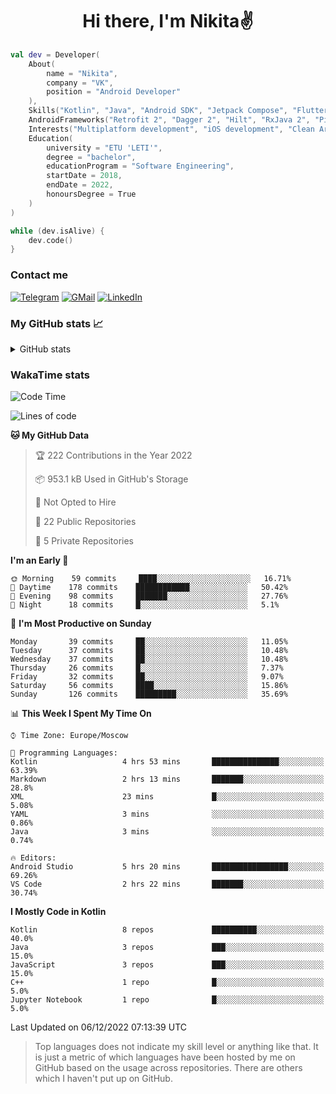 <h1 align="center">
Hi there, I'm Nikita✌️
</h1>

```kotlin
val dev = Developer(
    About(
        name = "Nikita",
        company = "VK",
        position = "Android Developer"
    ),
    Skills("Kotlin", "Java", "Android SDK", "Jetpack Compose", "Flutter", "KMM"),
    AndroidFrameworks("Retrofit 2", "Dagger 2", "Hilt", "RxJava 2", "Picasso", "Kotlin Coroutines"),
    Interests("Multiplatform development", "iOS development", "Clean Architecture"),
    Education(
        university = "ETU 'LETI'",
        degree = "bachelor",
        educationProgram = "Software Engineering",
        startDate = 2018,
        endDate = 2022,
        honoursDegree = True
    )
)

while (dev.isAlive) {
    dev.code()
}
```

### Contact me

[![Telegram](https://img.shields.io/badge/Telegram-white?style=for-the-badge&logo=telegram&logoColor=29e9ea)](https://t.me/po4yka)
[![GMail](https://img.shields.io/badge/Gmail-white?style=for-the-badge&logo=gmail&logoColor=d14836)](mailto:pochaev.nik@gmail.com)
[![LinkedIn](https://img.shields.io/badge/linkedin%20-white.svg?&style=for-the-badge&logo=linkedin&logoColor=%230077B5)](https://www.linkedin.com/in/nikita-pochaev-415b5a1a1)

### My GitHub stats 📈

<details>
  <summary>GitHub stats</summary>
  <p align="center">
    <img src="https://github-readme-stats.vercel.app/api?username=po4yka&show_icons=true&theme=dark" />
  </p>
</details>

### WakaTime stats

<!--START_SECTION:waka-->
![Code Time](http://img.shields.io/badge/Code%20Time-3%2C386%20hrs%204%20mins-blue)

![Lines of code](https://img.shields.io/badge/From%20Hello%20World%20I%27ve%20Written-179%20Thousand%20lines%20of%20code-blue)

**🐱 My GitHub Data** 

> 🏆 222 Contributions in the Year 2022
 > 
> 📦 953.1 kB Used in GitHub's Storage 
 > 
> 🚫 Not Opted to Hire
 > 
> 📜 22 Public Repositories 
 > 
> 🔑 5 Private Repositories  
 > 
**I'm an Early 🐤** 

```text
🌞 Morning    59 commits     ████░░░░░░░░░░░░░░░░░░░░░   16.71% 
🌆 Daytime    178 commits    ████████████░░░░░░░░░░░░░   50.42% 
🌃 Evening    98 commits     ███████░░░░░░░░░░░░░░░░░░   27.76% 
🌙 Night      18 commits     █░░░░░░░░░░░░░░░░░░░░░░░░   5.1%

```
📅 **I'm Most Productive on Sunday** 

```text
Monday       39 commits     ██░░░░░░░░░░░░░░░░░░░░░░░   11.05% 
Tuesday      37 commits     ██░░░░░░░░░░░░░░░░░░░░░░░   10.48% 
Wednesday    37 commits     ██░░░░░░░░░░░░░░░░░░░░░░░   10.48% 
Thursday     26 commits     █░░░░░░░░░░░░░░░░░░░░░░░░   7.37% 
Friday       32 commits     ██░░░░░░░░░░░░░░░░░░░░░░░   9.07% 
Saturday     56 commits     ████░░░░░░░░░░░░░░░░░░░░░   15.86% 
Sunday       126 commits    █████████░░░░░░░░░░░░░░░░   35.69%

```


📊 **This Week I Spent My Time On** 

```text
⌚︎ Time Zone: Europe/Moscow

💬 Programming Languages: 
Kotlin                   4 hrs 53 mins       ███████████████░░░░░░░░░░   63.39% 
Markdown                 2 hrs 13 mins       ███████░░░░░░░░░░░░░░░░░░   28.8% 
XML                      23 mins             █░░░░░░░░░░░░░░░░░░░░░░░░   5.08% 
YAML                     3 mins              ░░░░░░░░░░░░░░░░░░░░░░░░░   0.86% 
Java                     3 mins              ░░░░░░░░░░░░░░░░░░░░░░░░░   0.74%

🔥 Editors: 
Android Studio           5 hrs 20 mins       █████████████████░░░░░░░░   69.26% 
VS Code                  2 hrs 22 mins       ███████░░░░░░░░░░░░░░░░░░   30.74%

```

**I Mostly Code in Kotlin** 

```text
Kotlin                   8 repos             ██████████░░░░░░░░░░░░░░░   40.0% 
Java                     3 repos             ███░░░░░░░░░░░░░░░░░░░░░░   15.0% 
JavaScript               3 repos             ███░░░░░░░░░░░░░░░░░░░░░░   15.0% 
C++                      1 repo              █░░░░░░░░░░░░░░░░░░░░░░░░   5.0% 
Jupyter Notebook         1 repo              █░░░░░░░░░░░░░░░░░░░░░░░░   5.0%

```



 Last Updated on 06/12/2022 07:13:39 UTC
<!--END_SECTION:waka-->

> Top languages does not indicate my skill level or anything like that. It is just a metric of which languages have been hosted by me on GitHub based on the usage across repositories. There are others which I haven't put up on GitHub.
